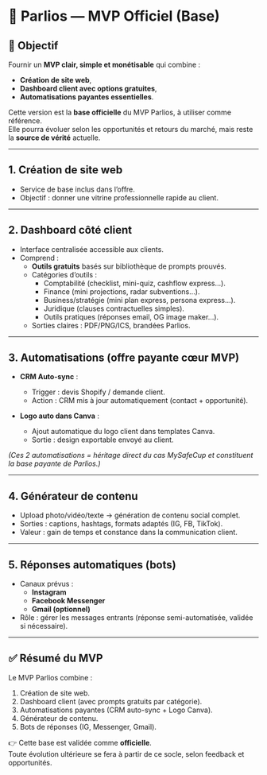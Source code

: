 # 🚀 Parlios — MVP Officiel (Base)

## 🎯 Objectif
Fournir un **MVP clair, simple et monétisable** qui combine :
- **Création de site web**,
- **Dashboard client avec options gratuites**,
- **Automatisations payantes essentielles**.

Cette version est la **base officielle** du MVP Parlios, à utiliser comme référence.  
Elle pourra évoluer selon les opportunités et retours du marché, mais reste la **source de vérité** actuelle.

---

## 1. Création de site web
- Service de base inclus dans l’offre.
- Objectif : donner une vitrine professionnelle rapide au client.

---

## 2. Dashboard côté client
- Interface centralisée accessible aux clients.
- Comprend :  
  - **Outils gratuits** basés sur bibliothèque de prompts prouvés.  
  - Catégories d’outils :  
    - Comptabilité (checklist, mini-quiz, cashflow express…).  
    - Finance (mini projections, radar subventions…).  
    - Business/stratégie (mini plan express, persona express…).  
    - Juridique (clauses contractuelles simples).  
    - Outils pratiques (réponses email, OG image maker…).  
  - Sorties claires : PDF/PNG/ICS, brandées Parlios.

---

## 3. Automatisations (offre payante cœur MVP)
- **CRM Auto-sync** :  
  - Trigger : devis Shopify / demande client.  
  - Action : CRM mis à jour automatiquement (contact + opportunité).  

- **Logo auto dans Canva** :  
  - Ajout automatique du logo client dans templates Canva.  
  - Sortie : design exportable envoyé au client.  

*(Ces 2 automatisations = héritage direct du cas MySafeCup et constituent la base payante de Parlios.)*

---

## 4. Générateur de contenu
- Upload photo/vidéo/texte → génération de contenu social complet.  
- Sorties : captions, hashtags, formats adaptés (IG, FB, TikTok).  
- Valeur : gain de temps et constance dans la communication client.

---

## 5. Réponses automatiques (bots)
- Canaux prévus :  
  - **Instagram**  
  - **Facebook Messenger**  
  - **Gmail (optionnel)**  
- Rôle : gérer les messages entrants (réponse semi-automatisée, validée si nécessaire).

---

## ✅ Résumé du MVP
Le MVP Parlios combine :  
1. Création de site web.  
2. Dashboard client (avec prompts gratuits par catégorie).  
3. Automatisations payantes (CRM auto-sync + Logo Canva).  
4. Générateur de contenu.  
5. Bots de réponses (IG, Messenger, Gmail).  

👉 Cette base est validée comme **officielle**.  
Toute évolution ultérieure se fera à partir de ce socle, selon feedback et opportunités.
